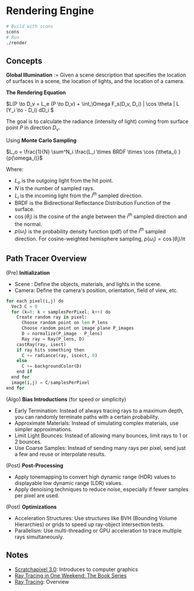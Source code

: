 # Rendering Engine

```bash
# Build with scons
scons
# Run
./render
```

## Concepts

**Global Illumination** := Given a scene description that specifies 
the location of surfaces in a scene, the location of lights, and the location of a camera. 

**The Rendering Equation**

$L(P \to D_v = L_e (P \to D_v) + \int_\Omega F_s(D_v, D_i) | \cos \theta | L (Y_i \to - D_i) dD_i $

The goal is to calculate the radiance (intensity of light) coming from surface point $P$ in direction $D_v$. 

Using **Monte Carlo Sampling**

$L_o = \frac{1}{N} \sum^N_i \frac{L_i \times BRDF \times \cos (\theta_i) }{p(\omega_i)}$

Where:
- $L_o$ is the outgoing light from the hit point.
- $N$ is the number of sampled rays.
- $L_i$ is the incoming light from the $i^{th}$ sampled direction.
- BRDF is the Bidirectional Reflectance Distribution Function of the surface.
- $\cos (\theta_i)$ is the cosine of the angle between the $i^{th}$ sampled direction and the normal.
- $p(\omega_i)$ is the probability density function (pdf) of the $i^{th}$ sampled direction. For cosine-weighted hemisphere sampling, $p(\omega_i) = \cos (\theta_i) / \pi$

## Path Tracer Overview

(Pre) **Initialization**

- Scene : Define the objects, materials, and lights in the scene.
- Camera: Define the camera's position, orientation, field of view, etc.

```python
for each pixel(i,j) do
  Vec3 C = 0
  for (k=0; k < samplesPerPixel; k++) do
    Create random ray in pixel:
      Choose random point on len P_lens
      Choose random point on image plane P_images
      D = normalize(P_image - P_lens)
      Ray ray = Ray(P_lens, D)
    castRay(ray, isect)
    if ray hits something then
      C += radiance(ray, iscect, 0)
    else
      C += backgroundColor(D) 
    end if
  end for 
  image(i,j) = C/samplesPerPixel
end for
```

(Algo) **Bias Introductions** (for speed or simplicity)

- Early Termination: Instead of always tracing rays to a maximum depth, you can randomly terminate paths with a certain probability.
- Approximate Materials: Instead of simulating complex materials, use simpler approximations.
- Limit Light Bounces: Instead of allowing many bounces, limit rays to 1 or 2 bounces.
- Use Coarse Samples: Instead of sending many rays per pixel, send just a few and reuse or interpolate results.

(Post) **Post-Processing**
- Apply tonemapping to convert high dynamic range (HDR) values to displayable low dynamic range (LDR) values.
- Apply denoising techniques to reduce noise, especially if fewer samples per pixel are used.

(Post) **Optimizations**
- Acceleration Structures: Use structures like BVH (Bounding Volume Hierarchies) or grids to speed up ray-object intersection tests.
- Parallelism: Use multi-threading or GPU acceleration to trace multiple rays simultaneously.


## Notes
- [Scratchapixel 3.0](https://www.scratchapixel.com/): Introduces to computer graphics
- [Ray Tracing in One Weekend: The Book Series](https://raytracing.github.io/)
- [Ray Tracing](https://en.wikipedia.org/wiki/Ray_tracing_(graphics)): Overview

